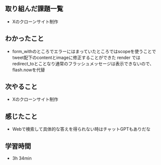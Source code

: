 ## 取り組んだ課題一覧
- Xのクローンサイト制作
## わかったこと
- form_withのところでエラーにはまっていたところではscopeを使うことで
  tweet配下のcontentとimageに修正することができた
render ではredirect_toとことなり通常のフラッシュメッセージは表示できないので、flash.nowを代替
## 次やること
- Xのクローンサイト制作
## 感じたこと
- Webで検索して具体的な答えを得られない時はチャットGPTもありだな
## 学習時間
- 3h 34min